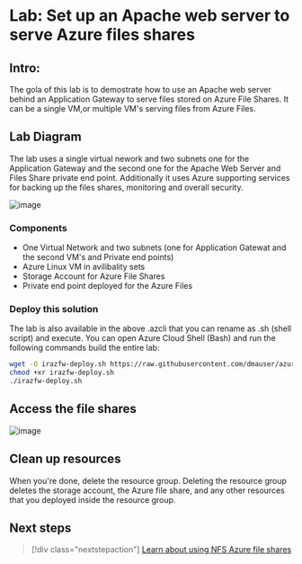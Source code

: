 
# Lab: Set up an Apache web server to serve Azure files shares

## Intro: 

The gola of this lab is to demostrate how to use an Apache web server behind an Application Gateway to serve files stored on Azure File Shares. It can be a single VM,or multiple VM's serving files from Azure Files.

## Lab Diagram
The lab uses a single virtual nework and two subnets one for the Application Gateway and the second one for the Apache Web Server and Files Share private end point. Additionally it uses Azure supporting services for backing up the files shares, monitoring and overall security.

![image](https://user-images.githubusercontent.com/81341827/180940823-1d03c9a3-bdb5-425f-8cf5-d37a0c6443d3.png)

### Components

- One Virtual Network and two subnets (one for Application Gatewat and the second VM's and Private end points)
- Azure Linux VM in avilibality sets
- Storage Account for Azure File Shares
- Private end point deployed for the Azure Files

### Deploy this solution

The lab is also available in the above .azcli that you can rename as .sh (shell script) and execute. You can open Azure Cloud Shell (Bash) and run the following commands build the entire lab:

```bash
wget -O irazfw-deploy.sh https://raw.githubusercontent.com/dmauser/azure-virtualwan/main/inter-region-azfw/irazfw-deploy.azcli
chmod +xr irazfw-deploy.sh
./irazfw-deploy.sh 
```

## Access the file shares

![image](https://user-images.githubusercontent.com/81341827/180942210-ed7441ff-9755-4ff9-92ff-08754a403d44.png)


## Clean up resources

When you're done, delete the resource group. Deleting the resource group deletes the storage account, the Azure file share, and any other resources that you deployed inside the resource group.


## Next steps

> [!div class="nextstepaction"]
> [Learn about using NFS Azure file shares](files-nfs-protocol.md)
